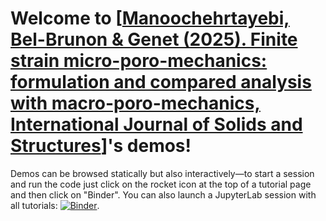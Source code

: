 # Welcome to [[Manoochehrtayebi, Bel-Brunon & Genet (2025). Finite strain micro-poro-mechanics: formulation and compared analysis with macro-poro-mechanics, International Journal of Solids and Structures](https://doi.org/10.1016/j.ijsolstr.2025.113354)]'s demos!

Demos can be browsed statically but also interactively—to start a session and run the code just click on the rocket icon at the top of a tutorial page and then click on "Binder".
You can also launch a JupyterLab session with all tutorials: [![Binder](https://mybinder.org/badge_logo.svg)](https://mybinder.org/v2/gh/mgenet/Micro-Macro-Poro-paper-demos/master?urlpath=lab/tree/./demos).
